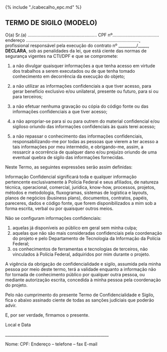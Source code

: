 {% include "./cabecalho_epc.md" %}
## TERMO DE SIGILO (MODELO)

O(a) Sr.(a) ....................................................... CPF nº..................................... endereço .........................................................................................., profissional responsável pela execução do contrato nº \_\_\_\_\_\_\_\_\_/\_\_\_\_\_, **DECLARA**, sob as penalidades da lei, que está ciente das normas de segurança vigentes na CTI/DPF e que se compromete: 

1.  a não divulgar quaisquer informações a que tenha acesso em virtude dos trabalhos a serem executados ou de que tenha tomado conhecimento em decorrência da execução do objeto; 

2.  a não utilizar as informações confidenciais a que tiver acesso, para gerar benefício exclusivo e/ou unilateral, presente ou futuro, para si ou para terceiros;

3.  a não efetuar nenhuma gravação ou cópia do código fonte ou das informações confidenciais a que tiver acesso; 

4.  a não apropriar-se para si ou para outrem do material confidencial e/ou sigiloso oriundo das informações confidenciais às quais terei acesso;

5.  a não repassar o conhecimento das informações confidenciais, responsabilizando-me por todas as pessoas que vierem a ter acesso a tais informações por meu intermédio, e obrigando-me, assim, a ressarcir a ocorrência de qualquer dano e/ou prejuízo oriundo de uma eventual quebra de sigilo das informações fornecidas.

Neste Termo, as seguintes expressões serão assim definidas:

Informação Confidencial significará toda e qualquer informação
pertencente exclusivamente à Polícia Federal e seus afiliados, de
natureza técnica, operacional, comercial, jurídica, know-how, processos,
projetos, métodos e metodologia, fluxogramas, sistemas de logística e
layouts, planos de negócios (business plans), documentos, contratos,
papéis, pareceres, dados e código fonte, que forem disponibilizados a
mim sob a forma escrita, verbal ou por quaisquer outros meios.

Não se configuram informações confidenciais:

1.  aquelas já disponíveis ao público em geral sem minha culpa;
2.  aquelas que não são mais consideradas confidenciais pela coordenação do projeto e pelo Departamento de Tecnologia da Informação da Polícia Federal;
3.  os conhecimentos de ferramentas e tecnologias de terceiros, não vinculados à Polícia Federal, adquiridos por mim durante o projeto.

A vigência da obrigação de confidencialidade e sigilo, assumida pela minha pessoa por meio deste termo, terá a validade enquanto a informação não for tornada de conhecimento público por qualquer outra pessoa, ou mediante autorização escrita, concedida à minha pessoa pela coordenação do projeto.

Pelo não cumprimento do presente Termo de Confidencialidade e Sigilo,
fica o abaixo assinado ciente de todas as sanções judiciais que poderão
advir.

E, por ser verdade, firmamos o presente.

Local e Data

\_\_\_\_\_\_\_\_\_\_\_\_\_\_\_\_\_\_\_\_\_\_\_\_\_\_\_\_\_\_\_\_\_\_\_\_\_\_\_\_\_\_\_\_\_\_\_\_\_\_\_\_

Nome:
CPF:
Endereço – telefone – fax
E-mail


